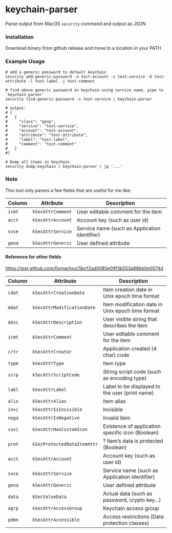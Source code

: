 # keychain-parser

Parse output from MacOS `security` command and output as JSON

### Installation

Download binary from github release and move to a location in your PATH

### Example Usage

```shell
# add a generic password to default keychain
security add-generic-password -a test-account -s test-service -G test-attribute -l test-label -j test-comment

# find above generic password in keychain using service name, pipe to `keychain-parser`
security find-generic-password -s test-service | keychain-parser 

# output:
# [
#   {
#     "class": "genp",
#     "service": "test-service",
#     "account": "test-account",
#     "attribute": "test-attribute",
#     "label": "test-label",
#     "comment": "test-comment"
#   }
#] 

# Dump all items in keychain
security dump-keychain | keychain-parser | jq '...'
```

### Note

This tool only parses a few fields that are useful for me like:

| Column	    | Attribute	                      | Description |
| -------     | ---------                       | ----------- |
| `icmt`	    | `kSecAttrComment`	              | User editable comment for the item |
| `acct`	    | `kSecAttrAccount`	              | Account key (such as user id) |
| `svce`	    | `kSecAttrService`	              | Service name (such as Application identifier) |
| `gena`	    | `kSecAttrGeneric`	              | User defined attribute |

#### Reference for other fields

https://gist.github.com/0xmachos/5bcf2ad0085e09f3b553a88bb0e0574d

| Column	    | Attribute	                      | Description |
| -------     | ---------                       | ----------- |
| `cdat`	    | `kSecAttrCreationDate`	        | Item creation date in Unix epoch time format |
| `mdat`	    | `kSecAttrModificationDate`	    | Item modification date in Unix epoch time format |
| `desc`	    | `kSecAttrDescription`	          | User visible string that describes the item |
| `icmt`	    | `kSecAttrComment`	              | User editable comment for the item |
| `crtr`	    | `kSecAttrCreator`	              | Application created (4 char) code |
| `type`	    | `kSecAttrType`	                | Item type |
| `scrp`	    | `kSecAttrScriptCode`	          | String script code (such as encoding type) |
| `labl`	    | `kSecAttrLabel`                 | Label to be displayed to the user (print name) |
| `alis`	    | `kSecAttrAlias`	                | Item alias |
| `invi`	    | `kSecAttrIsInvisible`	          | Invisible |
| `nega`	    | `kSecAttrIsNegative`	          | Invalid item |
| `cusi`	    | `kSecAttrHasCustomIcon`	        | Existence of application specific icon (Boolean) |
| `prot`	    | `kSecProtectedDataItemAttr`     | ?	Item’s data is protected (Boolean) |
| `acct`	    | `kSecAttrAccount`	              | Account key (such as user id) |
| `svce`	    | `kSecAttrService`	              | Service name (such as Application identifier) |
| `gena`	    | `kSecAttrGeneric`	              | User defined attribute |
| `data`	    | `kSecValueData`                 | Actual data (such as password, crypto key…) |
| `agrp`	    | `kSecAttrAccessGroup`	          | Keychain access group |
| `pdmn`	    | `kSecAttrAccessible`	          | Access restrictions (Data protection classes) |
